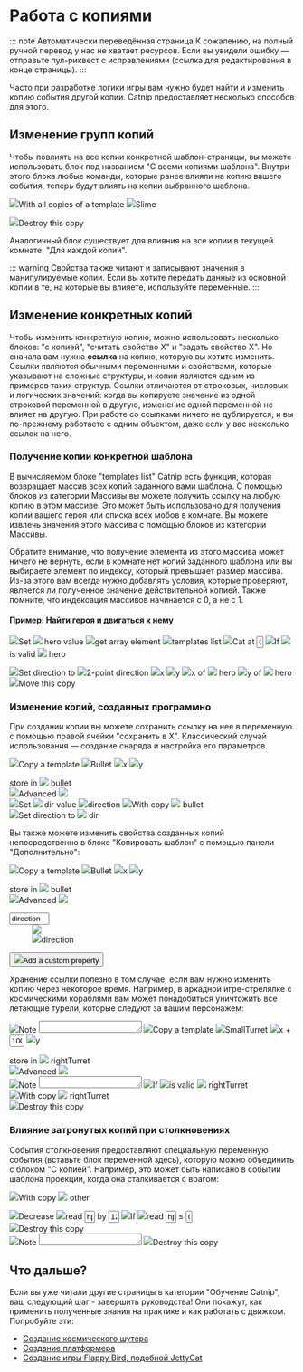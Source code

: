 # Работа с копиями

::: note Автоматически переведённая страница
К сожалению, на полный ручной перевод у нас не хватает ресурсов.
Если вы увидели ошибку — отправьте пул-риквест с исправлениями (ссылка для редактирования в конце страницы).
:::

Часто при разработке логики игры вам нужно будет найти и изменить копию события другой копии. Catnip предоставляет несколько способов для этого.

## Изменение групп копий

Чтобы повлиять на все копии конкретной шаблон-страницы, вы можете использовать блок под названием "С всеми копиями шаблона". Внутри этого блока любые команды, которые ранее влияли на копию вашего события, теперь будут влиять на копии выбранного шаблона.

<catnip-block class=" command void   selected">  <img src="/assets/icons/template.svg" class="feather"><span class="catnip-block-aTextLabel">With all copies of a template</span>          <span class="catnip-block-aConstantInput menu string ">   <img src="/assets/icons/image.svg" class="feather"><span>Slime</span></span>       <div class="catnip-block-Blocks"> <catnip-block-list>   <catnip-block class=" command    ">  <img src="/assets/icons/template.svg" class="feather"><span class="catnip-block-aTextLabel">Destroy this copy</span>     </catnip-block>    </catnip-block-list> </div>        </catnip-block>

Аналогичный блок существует для влияния на все копии в текущей комнате: "Для каждой копии".

::: warning
Свойства также читают и записывают значения в манипулируемые копии. Если вы хотите передать данные из основной копии в те, на которые вы влияете, используйте переменные.
:::

## Изменение конкретных копий

Чтобы изменить конкретную копию, можно использовать несколько блоков: "с копией", "считать свойство X" и "задать свойство X". Но сначала вам нужна **ссылка** на копию, которую вы хотите изменить. Ссылки являются обычными переменными и свойствами, которые указывают на сложные структуры, и копии являются одним из примеров таких структур. Ссылки отличаются от строковых, числовых и логических значений: когда вы копируете значение из одной строковой переменной в другую, изменение одной переменной не влияет на другую. При работе со ссылками ничего не дублируется, и вы по-прежнему работаете с одним объектом, даже если у вас несколько ссылок на него.

### Получение копии конкретной шаблона

В вычисляемом блоке "templates list" Catnip есть функция, которая возвращает массив всех копий заданного вами шаблона. С помощью блоков из категории Массивы вы можете получить ссылку на любую копию в этом массиве. Это может быть использовано для получения копии вашего героя или списка всех мобов в комнате. Вы можете извлечь значения этого массива с помощью блоков из категории Массивы.

Обратите внимание, что получение элемента из этого массива может ничего не вернуть, если в комнате нет копий заданного шаблона или вы выбираете элемент по индексу, который превышает размер массива. Из-за этого вам всегда нужно добавлять условия, которые проверяют, является ли полученное значение действительной копией. Также помните, что индексация массивов начинается с 0, а не с 1.

#### Пример: Найти героя и двигаться к нему

<catnip-block class=" command    selected">  <img src="/assets/icons/code-alt.svg" class="feather"><span class="catnip-block-aTextLabel">Set</span>         <catnip-block class=" computed wildcard wildcard userdefined ">  <img src="/assets/icons/archive.svg" class="feather"> <span class="catnip-block-aTextLabel">hero</span>              </catnip-block>  <span class="catnip-block-aTextLabel">value</span>                  <catnip-block class=" computed wildcard wildcard  ">  <img src="/assets/icons/grid.svg" class="feather"><span class="catnip-block-aTextLabel">get array element</span>         <catnip-block class=" computed wildcard wildcard  ">  <img src="/assets/icons/template.svg" class="feather"><span class="catnip-block-aTextLabel">templates list</span>          <span class="catnip-block-aConstantInput menu wildcard ">   <img src="/assets/icons/image.svg" class="feather"><span>Cat</span></span>     </catnip-block>  <span class="catnip-block-aTextLabel">at</span>                   <input type="text" class="catnip-block-aConstantInput number " style=" width: 1.5ch;    " value="0" readonly="readonly">     </catnip-block>      </catnip-block>
<catnip-block class=" command    selected">  <img src="/assets/icons/help-circle.svg" class="feather"><span class="catnip-block-aTextLabel">If</span>         <catnip-block class=" computed boolean boolean  ">  <img src="/assets/icons/template.svg" class="feather"><span class="catnip-block-aTextLabel">is valid</span>         <catnip-block class=" computed wildcard wildcard userdefined ">  <img src="/assets/icons/archive.svg" class="feather"> <span class="catnip-block-aTextLabel">hero</span>              </catnip-block>      </catnip-block>        <div class="catnip-block-Blocks"> <catnip-block-list>   <catnip-block class=" command    ">  <img src="/assets/icons/move.svg" class="feather"><span class="catnip-block-aTextLabel">Set direction to</span>         <catnip-block class=" computed number number  ">  <img src="/assets/icons/tool.svg" class="feather"><span class="catnip-block-aTextLabel">2-point direction</span>         <catnip-block class=" computed number number  ">  <img src="/assets/icons/move.svg" class="feather"><span class="catnip-block-aTextLabel">x</span>     </catnip-block>          <catnip-block class=" computed number number  ">  <img src="/assets/icons/move.svg" class="feather"><span class="catnip-block-aTextLabel">y</span>     </catnip-block>          <catnip-block class=" computed number number  ">  <img src="/assets/icons/move.svg" class="feather"><span class="catnip-block-aTextLabel">x of</span>         <catnip-block class=" computed wildcard wildcard userdefined ">  <img src="/assets/icons/archive.svg" class="feather"> <span class="catnip-block-aTextLabel">hero</span>              </catnip-block>      </catnip-block>          <catnip-block class=" computed number number  ">  <img src="/assets/icons/move.svg" class="feather"><span class="catnip-block-aTextLabel">y of</span>         <catnip-block class=" computed wildcard wildcard userdefined ">  <img src="/assets/icons/archive.svg" class="feather"> <span class="catnip-block-aTextLabel">hero</span>              </catnip-block>      </catnip-block>      </catnip-block>      </catnip-block>   <catnip-block class=" command    ">  <img src="/assets/icons/move.svg" class="feather"><span class="catnip-block-aTextLabel">Move this copy</span>     </catnip-block>    </catnip-block-list> </div>        </catnip-block>

### Изменение копий, созданных программно

При создании копии вы можете сохранить ссылку на нее в переменную с помощью правой ячейки "сохранить в X". Классический случай использования — создание снаряда и настройка его параметров.

<catnip-block class=" command    selected">  <img src="/assets/icons/template.svg" class="feather"><span class="catnip-block-aTextLabel">Copy a template</span>          <span class="catnip-block-aConstantInput menu string ">   <img src="/assets/icons/image.svg" class="feather"><span>Bullet</span></span>         <catnip-block class=" computed number number  ">  <img src="/assets/icons/move.svg" class="feather"><span class="catnip-block-aTextLabel">x</span>     </catnip-block>          <catnip-block class=" computed number number  ">  <img src="/assets/icons/move.svg" class="feather"><span class="catnip-block-aTextLabel">y</span>     </catnip-block>    <div class="catnip-block-aFiller"></div>        <span class="catnip-block-aTextLabel">store in</span>                  <catnip-block class=" computed wildcard wildcard userdefined ">  <img src="/assets/icons/clock.svg" class="feather"> <span class="catnip-block-aTextLabel">bullet</span>              </catnip-block>         <div class="catnip-block-Options"> <div class="catnip-block-anOptionsToggle"> <img src="/assets/icons/chevron-down.svg" class="feather"><span>Advanced</span> <img src="/assets/icons/chevron-down.svg" class="feather"> </div>    </div>       </catnip-block>
<catnip-block class=" command    selected">  <img src="/assets/icons/code-alt.svg" class="feather"><span class="catnip-block-aTextLabel">Set</span>         <catnip-block class=" computed wildcard wildcard userdefined ">  <img src="/assets/icons/clock.svg" class="feather"> <span class="catnip-block-aTextLabel">dir</span>              </catnip-block>  <span class="catnip-block-aTextLabel">value</span>                  <catnip-block class=" computed number wildcard  ">  <img src="/assets/icons/move.svg" class="feather"><span class="catnip-block-aTextLabel">direction</span>     </catnip-block>      </catnip-block>
<catnip-block class=" command void   selected">  <img src="/assets/icons/template.svg" class="feather"><span class="catnip-block-aTextLabel">With copy</span>         <catnip-block class=" computed wildcard wildcard userdefined ">  <img src="/assets/icons/clock.svg" class="feather"> <span class="catnip-block-aTextLabel">bullet</span>              </catnip-block>        <div class="catnip-block-Blocks"> <catnip-block-list>   <catnip-block class=" command    ">  <img src="/assets/icons/move.svg" class="feather"><span class="catnip-block-aTextLabel">Set direction to</span>         <catnip-block class=" computed wildcard number userdefined ">  <img src="/assets/icons/clock.svg" class="feather"> <span class="catnip-block-aTextLabel">dir</span>              </catnip-block>      </catnip-block>    </catnip-block-list> </div>        </catnip-block>

Вы также можете изменить свойства созданных копий непосредственно в блоке "Копировать шаблон" с помощью панели "Дополнительно":

<catnip-block class=" command    selected">  <img src="/assets/icons/template.svg" class="feather"><span class="catnip-block-aTextLabel">Copy a template</span>          <span class="catnip-block-aConstantInput menu string ">   <img src="/assets/icons/image.svg" class="feather"><span>Bullet</span></span>         <catnip-block class=" computed number number  ">  <img src="/assets/icons/move.svg" class="feather"><span class="catnip-block-aTextLabel">x</span>     </catnip-block>          <catnip-block class=" computed number number  ">  <img src="/assets/icons/move.svg" class="feather"><span class="catnip-block-aTextLabel">y</span>     </catnip-block>    <div class="catnip-block-aFiller"></div>        <span class="catnip-block-aTextLabel">store in</span>                  <catnip-block class=" computed wildcard wildcard userdefined ">  <img src="/assets/icons/clock.svg" class="feather"> <span class="catnip-block-aTextLabel">bullet</span>              </catnip-block>         <div class="catnip-block-Options"> <div class="catnip-block-anOptionsToggle"> <img src="/assets/icons/chevron-up.svg" class="feather"><span>Advanced</span> <img src="/assets/icons/chevron-up.svg" class="feather"> </div>  <dl> <dt> <input type="text" class="catnip-block-aConstantInput string " value="direction" style="width: 9.5ch" readonly="readonly"> </dt> <dd> <div class="toright anActionableIcon"> <img src="/assets/icons/delete.svg" class="feather"> </div> <catnip-block class=" computed number   ">  <img src="/assets/icons/move.svg" class="feather"><span class="catnip-block-aTextLabel">direction</span>     </catnip-block>  </dd> </dl> <div class="pad"> <button class="inline small"> <img src="/assets/icons/plus.svg" class="feather"><span>Add a custom property</span> </button> </div> </div>       </catnip-block>

Хранение ссылки полезно в том случае, если вам нужно изменить копию через некоторое время. Например, в аркадной игре-стрелялке с космическими кораблями вам может понадобиться уничтожить все летающие турели, которые следуют за вашим персонажем:

<catnip-block class=" command   note selected">  <img src="/assets/icons/message-circle.svg" class="feather"><span class="catnip-block-aTextLabel">Note</span>      <textarea value="Creating a turret. (A collision event with a bonus, for example.)" style="height: 21px;" readonly="readonly"></textarea>         </catnip-block>
<catnip-block class=" command    selected">  <img src="/assets/icons/template.svg" class="feather"><span class="catnip-block-aTextLabel">Copy a template</span>          <span class="catnip-block-aConstantInput menu string ">   <img src="/assets/icons/image.svg" class="feather"><span>SmallTurret</span></span>         <catnip-block class=" computed number number  ">           <catnip-block class=" computed number number  ">  <img src="/assets/icons/move.svg" class="feather"><span class="catnip-block-aTextLabel">x</span>     </catnip-block>  <span class="catnip-block-aTextLabel">+</span>                   <input type="text" class="catnip-block-aConstantInput number " style=" width: 3.5ch;    " value="100" readonly="readonly">     </catnip-block>          <catnip-block class=" computed number number  ">  <img src="/assets/icons/move.svg" class="feather"><span class="catnip-block-aTextLabel">y</span>     </catnip-block>    <div class="catnip-block-aFiller"></div>        <span class="catnip-block-aTextLabel">store in</span>                  <catnip-block class=" computed wildcard wildcard userdefined ">  <img src="/assets/icons/clock.svg" class="feather"> <span class="catnip-block-aTextLabel">rightTurret</span>              </catnip-block>         <div class="catnip-block-Options"> <div class="catnip-block-anOptionsToggle"> <img src="/assets/icons/chevron-down.svg" class="feather"><span>Advanced</span> <img src="/assets/icons/chevron-down.svg" class="feather"> </div>    </div>       </catnip-block>
<catnip-block class=" command   note selected">  <img src="/assets/icons/message-circle.svg" class="feather"><span class="catnip-block-aTextLabel">Note</span>      <textarea value="In Destruction event…" style="height: 21px;" readonly="readonly"></textarea>         </catnip-block>
<catnip-block class=" command    selected">  <img src="/assets/icons/help-circle.svg" class="feather"><span class="catnip-block-aTextLabel">If</span>         <catnip-block class=" computed boolean boolean  ">  <img src="/assets/icons/template.svg" class="feather"><span class="catnip-block-aTextLabel">is valid</span>         <catnip-block class=" computed wildcard wildcard userdefined ">  <img src="/assets/icons/clock.svg" class="feather"> <span class="catnip-block-aTextLabel">rightTurret</span>              </catnip-block>      </catnip-block>        <div class="catnip-block-Blocks"> <catnip-block-list>   <catnip-block class=" command void   ">  <img src="/assets/icons/template.svg" class="feather"><span class="catnip-block-aTextLabel">With copy</span>         <catnip-block class=" computed wildcard wildcard userdefined ">  <img src="/assets/icons/clock.svg" class="feather"> <span class="catnip-block-aTextLabel">rightTurret</span>              </catnip-block>        <div class="catnip-block-Blocks"> <catnip-block-list>   <catnip-block class=" command    ">  <img src="/assets/icons/template.svg" class="feather"><span class="catnip-block-aTextLabel">Destroy this copy</span>     </catnip-block>    </catnip-block-list> </div>        </catnip-block>    </catnip-block-list> </div>        </catnip-block>

### Влияние затронутых копий при столкновениях

События столкновения предоставляют специальную переменную события (вставьте блок переменной здесь), которую можно объединить с блоком "С копией". Например, это может быть написано в событии шаблона проекции, когда она сталкивается с врагом:

<catnip-block class=" command void   selected">  <img src="/assets/icons/template.svg" class="feather"><span class="catnip-block-aTextLabel">With copy</span>         <catnip-block class=" computed wildcard wildcard userdefined ">  <img src="/assets/icons/bell.svg" class="feather"> <span class="catnip-block-aTextLabel">other</span>              </catnip-block>        <div class="catnip-block-Blocks"> <catnip-block-list>   <catnip-block class=" command    ">  <img src="/assets/icons/minus-circle.svg" class="feather"><span class="catnip-block-aTextLabel">Decrease</span>         <catnip-block class=" computed wildcard wildcard  ">  <img src="/assets/icons/code-alt.svg" class="feather"><span class="catnip-block-aTextLabel">read</span>          <input type="text" class="catnip-block-aConstantInput string " value="hp" style=" width: 2.5ch;    " readonly="readonly">     </catnip-block>  <span class="catnip-block-aTextLabel">by</span>                   <input type="text" class="catnip-block-aConstantInput number " value="12" style=" width: 2.5ch;    " readonly="readonly">     </catnip-block>   <catnip-block class=" command    ">  <img src="/assets/icons/help-circle.svg" class="feather"><span class="catnip-block-aTextLabel">If</span>         <catnip-block class=" computed boolean boolean  ">           <catnip-block class=" computed wildcard number  ">  <img src="/assets/icons/code-alt.svg" class="feather"><span class="catnip-block-aTextLabel">read</span>          <input type="text" class="catnip-block-aConstantInput string " value="hp" style=" width: 2.5ch;    " readonly="readonly">     </catnip-block>  <span class="catnip-block-aTextLabel">≤</span>                   <input type="text" class="catnip-block-aConstantInput number " value="0" style=" width: 1.5ch;    " readonly="readonly">     </catnip-block>        <div class="catnip-block-Blocks"> <catnip-block-list>   <catnip-block class=" command    ">  <img src="/assets/icons/template.svg" class="feather"><span class="catnip-block-aTextLabel">Destroy this copy</span>     </catnip-block>    </catnip-block-list> </div>        </catnip-block>    </catnip-block-list> </div>        </catnip-block>
<catnip-block class=" command   note selected">  <img src="/assets/icons/message-circle.svg" class="feather"><span class="catnip-block-aTextLabel">Note</span>      <textarea value="Destroy the projectile itself" style="height: 21px;" readonly="readonly"></textarea>         </catnip-block>
<catnip-block class=" command    selected">  <img src="/assets/icons/template.svg" class="feather"><span class="catnip-block-aTextLabel">Destroy this copy</span>     </catnip-block>

## Что дальше?

Если вы уже читали другие страницы в категории "Обучение Catnip", ваш следующий шаг - завершить руководства! Они покажут, как применить полученные знания на практике и как работать с движком. Попробуйте эти:

* [Создание космического шутера](../tutorials/making-games-shooter.md)
* [Создание платформера](../tutorials/making-games-platformer.md)
* [Создание игры Flappy Bird, подобной JettyCat](../tutorials/making-games-jettycat.md)

